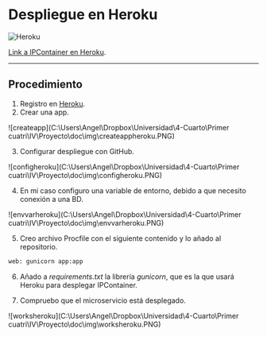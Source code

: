 # Despliegue en Heroku

![Heroku](http://heroku-badge.herokuapp.com/?app=ipcontainer)

[Link a IPContainer en Heroku](https://ipcontainer.herokuapp.com/).

---

## Procedimiento

1. Registro en [Heroku](https://www.heroku.com/).
2. Crear una app.

![createapp](C:\Users\Angel\Dropbox\Universidad\4-Cuarto\Primer cuatri\IV\Proyecto\doc\img\createappheroku.PNG)

3. Configurar despliegue con GitHub.

![configheroku](C:\Users\Angel\Dropbox\Universidad\4-Cuarto\Primer cuatri\IV\Proyecto\doc\img\configheroku.PNG)

4. En mi caso configuro una variable de entorno, debido a que necesito conexión a una BD.

![envvarheroku](C:\Users\Angel\Dropbox\Universidad\4-Cuarto\Primer cuatri\IV\Proyecto\doc\img\envvarheroku.PNG)

5. Creo archivo Procfile con el siguiente contenido y lo añado al repositorio.

```bash
web: gunicorn app:app
```

6. Añado a *requirements.txt* la librería *gunicorn*, que es la que usará Heroku para desplegar IPContainer.

7. Compruebo que el microservicio está desplegado.

![worksheroku](C:\Users\Angel\Dropbox\Universidad\4-Cuarto\Primer cuatri\IV\Proyecto\doc\img\worksheroku.PNG)